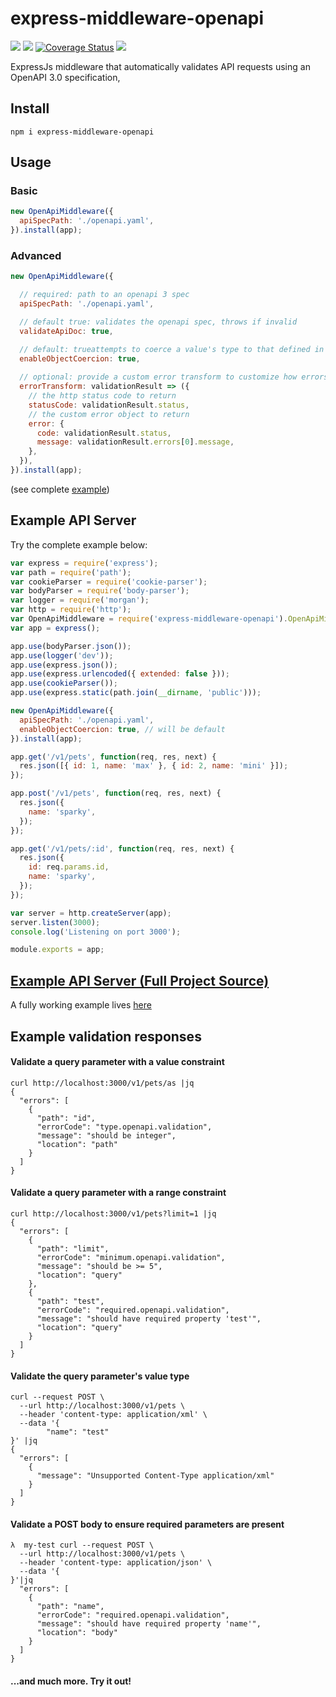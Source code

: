 # express-middleware-openapi

![](https://travis-ci.org/cdimascio/express-middleware-openapi.svg?branch=master) ![](https://img.shields.io/npm/v/express-middleware-openapi.svg) [![Coverage Status](https://coveralls.io/repos/github/cdimascio/express-middleware-openapi/badge.svg?branch=master)](https://coveralls.io/github/cdimascio/express-middleware-openapi?branch=master) ![](https://img.shields.io/badge/license-MIT-blue.svg)

ExpressJs middleware that automatically validates API requests using an OpenAPI 3.0 specification,

## Install

```shell
npm i express-middleware-openapi
```

## Usage

### Basic

```javascript
new OpenApiMiddleware({
  apiSpecPath: './openapi.yaml',
}).install(app);
```

### Advanced

```javascript
new OpenApiMiddleware({

  // required: path to an openapi 3 spec
  apiSpecPath: './openapi.yaml',

  // default true: validates the openapi spec, throws if invalid
  validateApiDoc: true,

  // default: trueattempts to coerce a value's type to that defined in the openapi spec
  enableObjectCoercion: true,
  
  // optional: provide a custom error transform to customize how errors are shaped
  errorTransform: validationResult => ({
    // the http status code to return
    statusCode: validationResult.status,
    // the custom error object to return
    error: {
      code: validationResult.status,
      message: validationResult.errors[0].message,
    },
  }),
}).install(app);
```

(see complete [example](#example))

## Example API Server

Try the complete example below:

```javascript
var express = require('express');
var path = require('path');
var cookieParser = require('cookie-parser');
var bodyParser = require('body-parser');
var logger = require('morgan');
var http = require('http');
var OpenApiMiddleware = require('express-middleware-openapi').OpenApiMiddleware;
var app = express();

app.use(bodyParser.json());
app.use(logger('dev'));
app.use(express.json());
app.use(express.urlencoded({ extended: false }));
app.use(cookieParser());
app.use(express.static(path.join(__dirname, 'public')));

new OpenApiMiddleware({
  apiSpecPath: './openapi.yaml',
  enableObjectCoercion: true, // will be default
}).install(app);

app.get('/v1/pets', function(req, res, next) {
  res.json([{ id: 1, name: 'max' }, { id: 2, name: 'mini' }]);
});

app.post('/v1/pets', function(req, res, next) {
  res.json({
    name: 'sparky',
  });
});

app.get('/v1/pets/:id', function(req, res, next) {
  res.json({
    id: req.params.id,
    name: 'sparky',
  });
});

var server = http.createServer(app);
server.listen(3000);
console.log('Listening on port 3000');

module.exports = app;
```

## [Example API Server (Full Project Source)](https://github.com/cdimascio/express-middleware-openapi-example) 

A fully working example lives [here](https://github.com/cdimascio/express-middleware-openapi-example)

## Example validation responses

#### Validate a query parameter with a value constraint

```shell
curl http://localhost:3000/v1/pets/as |jq
{
  "errors": [
    {
      "path": "id",
      "errorCode": "type.openapi.validation",
      "message": "should be integer",
      "location": "path"
    }
  ]
}
```

#### Validate a query parameter with a range constraint

```shell
curl http://localhost:3000/v1/pets?limit=1 |jq
{
  "errors": [
    {
      "path": "limit",
      "errorCode": "minimum.openapi.validation",
      "message": "should be >= 5",
      "location": "query"
    },
    {
      "path": "test",
      "errorCode": "required.openapi.validation",
      "message": "should have required property 'test'",
      "location": "query"
    }
  ]
}
```

#### Validate the query parameter's value type

```shell
curl --request POST \
  --url http://localhost:3000/v1/pets \
  --header 'content-type: application/xml' \
  --data '{
        "name": "test"
}' |jq
{
  "errors": [
    {
      "message": "Unsupported Content-Type application/xml"
    }
  ]
}
```

#### Validate a POST body to ensure required parameters are present

```shell
λ  my-test curl --request POST \
  --url http://localhost:3000/v1/pets \
  --header 'content-type: application/json' \
  --data '{
}'|jq
  "errors": [
    {
      "path": "name",
      "errorCode": "required.openapi.validation",
      "message": "should have required property 'name'",
      "location": "body"
    }
  ]
}
```

#### ...and much more. Try it out!
